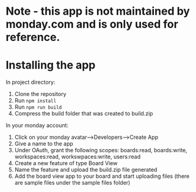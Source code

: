 # Note - this app is not maintained by monday.com and is only used for reference.

# Installing the app
In project directory:
1. Clone the repository 
2. Run ```npm install ```
3. Run ```npm run build ```
4. Compress the build folder that was created to build.zip

In your monday account:
1. Click on your monday avatar-->Developers-->Create App
2. Give a name to the app
3. Under OAuth, grant the following scopes: boards:read, boards:write, workspaces:read, workswpaces:write, users:read
4. Create a new feature of type Board View
5. Name the feature and upload the build.zip file generated
6. Add the board view app to your board and start uploading files (there are sample files under the sample files folder)
